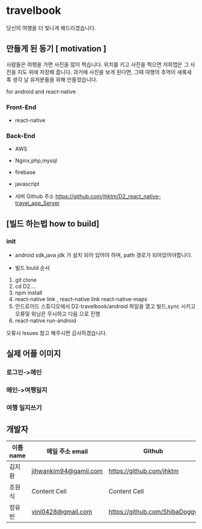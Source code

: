# travelbook
당신의 여행을 더 빛나게 해드리겠습니다.



## 만들게 된 동기 [ motivation ]

사람들은 여행을 가면 사진을 많이 찍습니다.
위치를 키고 사진을 찍으면 저희앱은 그 사진을 지도 위에 저장해 줍니다.
과거에 사진을 보게 된다면, 그때 여행의 추억이 새록새록 생각 날 유저분들을 위해 만들었습니다.

for android and react-native

### Front-End
* react-native

### Back-End
* AWS
* Nginx,php,mysql
* firebase
* javascript

* 서버 Github 주소
https://github.com/jhktm/D2_react_native-travel_app_Server


## [빌드 하는법 how to build] 


### init 
* android sdk,java jdk 가 설치 되어 있어야 하며, path 경로가 되어있어야합니다.

* 빌드 biuld 순서 
1. git clone 
2. cd D2....
3. npm install 
4. react-native link , react-native link react-native-maps
5. 안드로이드 스튜디오에서 D2-travelbook/android 파일을 열고 빌드,sync 시키고 오류및 워닝은 무시하고 다음 으로 진행
6. react-native run-android

오류시 Issues 참고 해주시면 감사하겠습니다.

## 실제 어플 이미지

### 로그인->메인

### 메인->여행일지

### 여행 일지쓰기


## 개발자

| 이름 name  | 메일 주소 email |Github |
| ------------- | ------------- | ------------- |
| 김지환  | jihwankim94@gamil.com  |https://github.com/jhktm  |
| 조원식  | Content Cell  |Content Cell  |
| 정유빈  | vini0428@gmail.com  |https://github.com/ShibaDoggy  |
